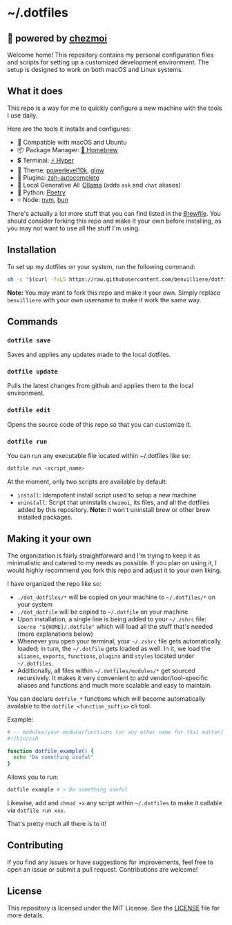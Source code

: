 # ~/.dotfiles

## 🏡 powered by [chezmoi](https://chezmoi.io)

Welcome home! This repository contains my personal configuration files and scripts for setting up a customized development environment. The setup is designed to work on both macOS and Linux systems.

## What it does

This repo is a way for me to quickly configure a new machine with the tools I use daily.

Here are the tools it installs and configures:

- 🍏 Compatible with macOS and Ubuntu
- 📦 Package Manager: [🍺 Homebrew](https://brew.sh)
- 💲 Terminal: [⚡️ Hyper](https://hyper.is/)
- 💅 Theme: [powerlevel10k](https://github.com/romkatv/powerlevel10k), [glow](https://github.com/charmbracelet/glow)
- 🔌 Plugins: [zsh-autocomplete](https://github.com/marlonrichert/zsh-autocomplete)
- 🧠 Local Generative AI: [Ollama](https://ollama.com/) (adds `ask` and `chat` aliases)
- 🐍 Python: [Poetry](https://python-poetry.org/)
- ⌾ Node: [nvm](https://github.com/nvm-sh/nvm), [bun](https://bun.sh/)

There's actually a lot more stuff that you can find listed in the [Brewfile](./dot_dotfiles/brew/Brewfile). You should consider forking this repo and make it your own before installing, as you may not want to use all the stuff I'm using.

## Installation

To set up my dotfiles on your system, run the following command:

```sh
sh -c "$(curl -fsLS https://raw.githubusercontent.com/benvilliere/dotfiles/HEAD/dot_dotfiles/install)"
```

**Note:** You may want to fork this repo and make it your own. Simply replace `benvilliere` with your own username to make it work the same way.

## Commands

### `dotfile save`

Saves and applies any updates made to the local dotfiles.

### `dotfile update`

Pulls the latest changes from github and applies them to the local environment.

### `dotfile edit`

Opens the source code of this repo so that you can customize it.

### `dotfile run`

You can run any executable file located within ~/.dotfiles like so:

```sh
dotfile run <script_name>
```

At the moment, only two scripts are available by default:

- `install`: Idempotent install script used to setup a new machine
- `uninstall`: Script that uninstalls `chezmoi`, its files, and all the dotfiles added by this repository. **Note:** it won't uninstall brew or other brew installed packages.

## Making it your own

The organization is fairly straightforward and I'm trying to keep it as minimalistic and catered to my needs as possible. If you plan on using it, I would highly recommend you fork this repo and adjust it to your own liking.

I have organized the repo like so:

- `./dot_dotfiles/*` will be copied on your machine to `~/.dotfiles/*` on your system
- `./dot_dotfile` will be copied to `~/.dotfile` on your machine
- Upon installation, a single line is being added to your `~/.zshrc` file: `source "${HOME}/.dotfile"` which will load all the stuff that's needed (more explanations below)
- Whenever you open your terminal, your `~/.zshrc` file gets automatically loaded; in turn, the `~/.dotfile` gets loaded as well. In it, we load the `aliases`, `exports`, `functions`, `plugins` and `styles` located under `~/.dotfiles`.
- Additionally, all files within `~/.dotfiles/modules/*` get sourced recursively. It makes it very convenient to add vendor/tool-specific aliases and functions and much more scalable and easy to maintain.

You can declare `dotfile_*` functions which will become automatically available to the `dotfile <function_suffix>` cli tool.

Example:

```sh
# -- modules/your-module/functions (or any other name for that matter)
#!/bin/zsh

function dotfile_example() {
  echo "Do something useful"
}
```

Allows you to run:

```sh
dotfile example # > Do something useful
```

Likewise, add and `chmod +x` any script within `~/.dotfiles` to make it callable via `dotfile run xxx`.

That's pretty much all there is to it!

## Contributing

If you find any issues or have suggestions for improvements, feel free to open an issue or submit a pull request. Contributions are welcome!

## License

This repository is licensed under the MIT License. See the [LICENSE](./LICENSE) file for more details.
